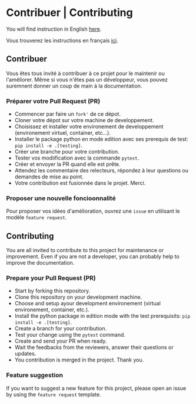 # Contribuer | Contributing

You will find instruction in English [here](##contributing).

Vous trouverez les instructions en français [ici](##contribuer).

## Contribuer

Vous êtes tous invité à contribuer à ce projet pour le maintenir ou l'améliorer.
Même si vous n'êtes pas un développeur, vous pouvez suremnent donner un coup de
main à la documentation.

### Préparer votre Pull Request (PR)

-   Commencer par faire un `fork'` de ce dépot.
-   Cloner votre dépot sur votre machine de developpement.
-   Choisissez et installer votre environement de developpement (environement
    virtuel, container, etc...).
-   Installer le package python en mode edition avec ses prerequis de test: `pip
    install -e .[testing]`.
-   Créer une branche pour votre contribution.
-   Tester vos modiification avec la commande `pytest`.
-   Créer et envoyer la PR quand elle est prête.
-   Attendez les commentaire des relecteurs, répondez à leur questions ou demandes
    de mise au point.
-   Votre contribution est fusionnée dans le projet. Merci.

### Proposer une nouvelle foncioonnalité

Pour proposer vos idées d'amélioration, ouvrez une `issue` en utilisant le
modèle `feature request`.

## Contributing

You are all invited to contribute to this project for maintenance or improvement.
Even if you are not a developer, you can probably help to improve the documentation.

### Prepare your Pull Request (PR)

-   Start by forking this repository.
-   Clone this repository on your development machine.
-   Choose and setup ayour development environement (virtual environement, container,
    etc.).
-   Install the python package in edition mode with the test prerequisits: `pip 
    install -e .[testing]`.
-   Create a branch for your contribution.
-   Test your change using the `pytest` command.
-   Create and send your PR when ready.
-   Wait the feedbacks from the reviewers, answer their questions or updates.
-   You contribution is merged in the project. Thank you.

### Feature suggestion

If you want to suggest a new feature for this project, please open an issue by
using the `feature request` template.
